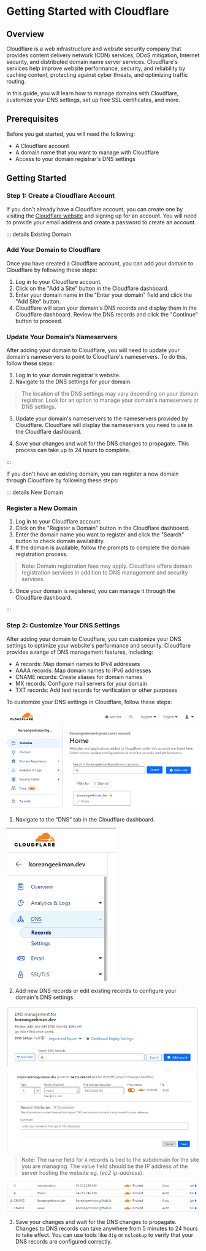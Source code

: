 # Getting Started with Cloudflare

## Overview

Cloudflare is a web infrastructure and website security company that provides content delivery network (CDN) services, DDoS mitigation, Internet security, and distributed domain name server services. Cloudflare's services help improve website performance, security, and reliability by caching content, protecting against cyber threats, and optimizing traffic routing. 

In this guide, you will learn how to manage domains with Cloudflare, customize your DNS settings, set up free SSL certificates, and more.

## Prerequisites

Before you get started, you will need the following:

* A Cloudflare account
* A domain name that you want to manage with Cloudflare
* Access to your domain registrar's DNS settings

## Getting Started

### Step 1: Create a Cloudflare Account

If you don't already have a Cloudflare account, you can create one by visiting the [Cloudflare website](https://www.cloudflare.com/) and signing up for an account. You will need to provide your email address and create a password to create an account.

::: details Existing Domain 

### Add Your Domain to Cloudflare

Once you have created a Cloudflare account, you can add your domain to Cloudflare by following these steps:

1. Log in to your Cloudflare account.
2. Click on the "Add a Site" button in the Cloudflare dashboard.
3. Enter your domain name in the "Enter your domain" field and click the "Add Site" button.
4. Cloudflare will scan your domain's DNS records and display them in the Cloudflare dashboard. Review the DNS records and click the "Continue" button to proceed.

### Update Your Domain's Nameservers

After adding your domain to Cloudflare, you will need to update your domain's nameservers to point to Cloudflare's nameservers. To do this, follow these steps:

1. Log in to your domain registrar's website.
2. Navigate to the DNS settings for your domain.

> The location of the DNS settings may vary depending on your domain registrar. Look for an option to manage your domain's nameservers or DNS settings.

3. Update your domain's nameservers to the nameservers provided by Cloudflare. Cloudflare will display the nameservers you need to use in the Cloudflare dashboard.

4. Save your changes and wait for the DNS changes to propagate. This process can take up to 24 hours to complete.

:::

If you don't have an existing domain, you can register a new domain through Cloudflare by following these steps:

::: details New Domain

### Register a New Domain

1. Log in to your Cloudflare account.
2. Click on the "Register a Domain" button in the Cloudflare dashboard.
3. Enter the domain name you want to register and click the "Search" button to check domain availability.
4. If the domain is available, follow the prompts to complete the domain registration process.

> Note: Domain registration fees may apply. Cloudflare offers domain registration services in addition to DNS management and security services.

5. Once your domain is registered, you can manage it through the Cloudflare dashboard.

:::

### Step 2: Customize Your DNS Settings

After adding your domain to Cloudflare, you can customize your DNS settings to optimize your website's performance and security. Cloudflare provides a range of DNS management features, including:

* A records: Map domain names to IPv4 addresses
* AAAA records: Map domain names to IPv6 addresses
* CNAME records: Create aliases for domain names
* MX records: Configure mail servers for your domain
* TXT records: Add text records for verification or other purposes

To customize your DNS settings in Cloudflare, follow these steps:

![image](/images/image8.png)

1. Navigate to the "DNS" tab in the Cloudflare dashboard.

![image](/images/image51.png)

2. Add new DNS records or edit existing records to configure your domain's DNS settings.

![image](/images/image46.png)

![image](/images/image9.png)

> Note: The name field for `A` records is tied to the subdomain for the site you are managing. The value field should be the IP address of the server hosting the website eg. (*ec2 ip-address*).

![image](/images/image33.png)

3. Save your changes and wait for the DNS changes to propagate. Changes to DNS records can take anywhere from 5 minutes to 24 hours to take effect. You can use tools like `dig` or `nslookup` to verify that your DNS records are configured correctly.
